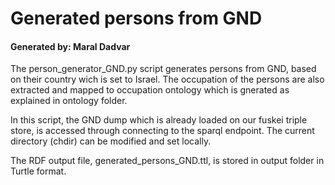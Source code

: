 # Generated persons from GND 

#### Generated by: Maral Dadvar


The person_generator_GND.py script generates persons from GND, based on their country wich is set to Israel. The occupation of the persons are also extracted and mapped to occupation ontology which is gnerated
as explained in ontology folder.

In this script, the GND dump which is already loaded on our fuskei triple store, is accessed through connecting to the sparql endpoint. 
The current directory (chdir) can be modified and set locally.  

The RDF output file, generated_persons_GND.ttl, is stored in output folder in Turtle format. 